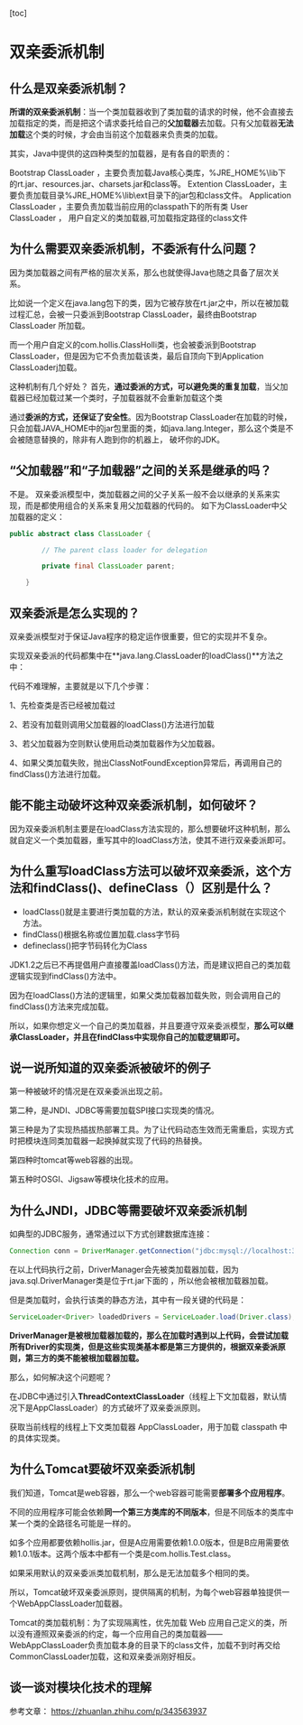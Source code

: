 [toc]
# 双亲委派机制


## 什么是双亲委派机制？

**所谓的双亲委派机制**：当一个类加载器收到了类加载的请求的时候，他不会直接去加载指定的类，而是把这个请求委托给自己的**父加载器**去加载。只有父加载器**无法加载**这个类的时候，才会由当前这个加载器来负责类的加载。

其实，Java中提供的这四种类型的加载器，是有各自的职责的：

Bootstrap ClassLoader ，主要负责加载Java核心类库，%JRE_HOME%\lib下的rt.jar、resources.jar、charsets.jar和class等。
Extention ClassLoader，主要负责加载目录%JRE_HOME%\lib\ext目录下的jar包和class文件。
Application ClassLoader ，主要负责加载当前应用的classpath下的所有类
User ClassLoader ， 用户自定义的类加载器,可加载指定路径的class文件



## 为什么需要双亲委派机制，不委派有什么问题？
因为类加载器之间有严格的层次关系，那么也就使得Java也随之具备了层次关系。

比如说一个定义在java.lang包下的类，因为它被存放在rt.jar之中，所以在被加载过程汇总，会被一只委派到Bootstrap ClassLoader，最终由Bootstrap ClassLoader 所加载。

而一个用户自定义的com.hollis.ClassHolli类，也会被委派到Bootstrap ClassLoader，但是因为它不负责加载该类，最后自顶向下到Application ClassLoaderj加载。

这种机制有几个好处？
首先，**通过委派的方式，可以避免类的重复加载**，当父加载器已经加载过某一个类时，子加载器就不会重新加载这个类

通过**委派的方式，还保证了安全性**。因为Bootstrap ClassLoader在加载的时候，只会加载JAVA_HOME中的jar包里面的类，如java.lang.Integer，那么这个类是不会被随意替换的，除非有人跑到你的机器上， 破坏你的JDK。



## “父加载器”和“子加载器”之间的关系是继承的吗？
不是。
双亲委派模型中，类加载器之间的父子关系一般不会以继承的关系来实现，而是都使用组合的关系来复用父加载器的代码的。
如下为ClassLoader中父加载器的定义：
```java
public abstract class ClassLoader {

        // The parent class loader for delegation

        private final ClassLoader parent;

    }
```


## 双亲委派是怎么实现的？

双亲委派模型对于保证Java程序的稳定运作很重要，但它的实现并不复杂。

实现双亲委派的代码都集中在**java.lang.ClassLoader的loadClass()**方法之中：

代码不难理解，主要就是以下几个步骤：

1、先检查类是否已经被加载过

2、若没有加载则调用父加载器的loadClass()方法进行加载

3、若父加载器为空则默认使用启动类加载器作为父加载器。

4、如果父类加载失败，抛出ClassNotFoundException异常后，再调用自己的findClass()方法进行加载。


## 能不能主动破坏这种双亲委派机制，如何破坏？

因为双亲委派机制主要是在loadClass方法实现的，那么想要破坏这种机制，那么就自定义一个类加载器，重写其中的loadClass方法，使其不进行双亲委派即可。


## 为什么重写loadClass方法可以破坏双亲委派，这个方法和findClass()、defineClass（）区别是什么？
* loadClass()就是主要进行类加载的方法，默认的双亲委派机制就在实现这个方法。
* findClass()根据名称或位置加载.class字节码
* defineclass()把字节码转化为Class

JDK1.2之后已不再提倡用户直接覆盖loadClass()方法，而是建议把自己的类加载逻辑实现到findClass()方法中。

因为在loadClass()方法的逻辑里，如果父类加载器加载失败，则会调用自己的findClass()方法来完成加载。

所以，如果你想定义一个自己的类加载器，并且要遵守双亲委派模型，**那么可以继承ClassLoader，并且在findClass中实现你自己的加载逻辑即可。**


## 说一说所知道的双亲委派被破坏的例子
第一种被破坏的情况是在双亲委派出现之前。

第二种，是JNDI、JDBC等需要加载SPI接口实现类的情况。

第三种是为了实现热插拔热部署工具。为了让代码动态生效而无需重启，实现方式时把模块连同类加载器一起换掉就实现了代码的热替换。

第四种时tomcat等web容器的出现。

第五种时OSGI、Jigsaw等模块化技术的应用。

## 为什么JNDI，JDBC等需要破坏双亲委派机制

如典型的JDBC服务，通常通过以下方式创建数据库连接：
```java
Connection conn = DriverManager.getConnection("jdbc:mysql://localhost:3306/mysql", "root", "1234");
```
在以上代码执行之前，DriverManager会先被类加载器加载，因为java.sql.DriverManager类是位于rt.jar下面的 ，所以他会被根加载器加载。

但是类加载时，会执行该类的静态方法，其中有一段关键的代码是：
```java
ServiceLoader<Driver> loadedDrivers = ServiceLoader.load(Driver.class);
```
**DriverManager是被根加载器加载的，那么在加载时遇到以上代码，会尝试加载所有Driver的实现类，但是这些实现类基本都是第三方提供的，根据双亲委派原则，第三方的类不能被根加载器加载。**

那么，如何解决这个问题呢？

在JDBC中通过引入**ThreadContextClassLoader**（线程上下文加载器，默认情况下是AppClassLoader）的方式破坏了双亲委派原则。

获取当前线程的线程上下⽂类加载器 AppClassLoader，⽤于加载 classpath 中的具体实现类。


## 为什么Tomcat要破坏双亲委派机制
我们知道，Tomcat是web容器，那么一个web容器可能需要**部署多个应用程序**。

不同的应用程序可能会依赖**同一个第三方类库的不同版本**，但是不同版本的类库中某一个类的全路径名可能是一样的。

如多个应用都要依赖hollis.jar，但是A应用需要依赖1.0.0版本，但是B应用需要依赖1.0.1版本。这两个版本中都有一个类是com.hollis.Test.class。

如果采用默认的双亲委派类加载机制，那么是无法加载多个相同的类。

所以，Tomcat破坏双亲委派原则，提供隔离的机制，为每个web容器单独提供一个WebAppClassLoader加载器。

Tomcat的类加载机制：为了实现隔离性，优先加载 Web 应用自己定义的类，所以没有遵照双亲委派的约定，每一个应用自己的类加载器——WebAppClassLoader负责加载本身的目录下的class文件，加载不到时再交给CommonClassLoader加载，这和双亲委派刚好相反。

## 谈一谈对模块化技术的理解




参考文章：
https://zhuanlan.zhihu.com/p/343563937

